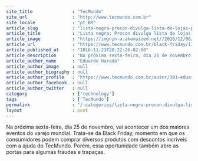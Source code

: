 ```yaml
---
site_title               : "TecMundo"
site_url                 : "http://www.tecmundo.com.br"
site_locale              : "pt_BR"
article_slug             : "lista-negra-procon-divulga-lista-de-lojas-para-evitar-na-black-friday"
article_title            : "Lista negra: Procon divulga lista de lojas para evitar na Black Friday"
article_image            : "https://imgnzn-a.akamaized.net//2016/12/06/06175024266561-t1200x480.jpg"
article_url              : "https://www.tecmundo.com.br/black-friday/112032-lista-negra-procon-divulga-lista-lojas-evitar-black-friday.htm"
article_published_at     : "2016-11-23T20:22:26-02:00"
article_description      : "Na próxima sexta-feira, dia 25 de novembro, vai acontecer um dos maiores eventos do varejo mundial. Trata-se da Black Friday, momento em que os consumidores podem comprar diversos produtos com descontos incríveis com a ajuda do TecMundo. Porém, essa oportunidade também abre as portas para algumas fraudes e trapaças."
article_author_name      : "Eduardo Harada"
article_author_image     : null
article_author_biography : null
article_author_profile   : "https://www.tecmundo.com.br/autor/391-eduardo-harada/"
article_author_facebook  : null
article_author_twitter   : null
category                 : ['technology']
tags                     : ['TecMundo']
permalink                : "/:categories/lista-negra-procon-divulga-lista-de-lojas-para-evitar-na-black-friday/"
layout                   : post
---
```


Na próxima sexta-feira, dia 25 de novembro, vai acontecer um dos maiores eventos do varejo mundial. Trata-se da Black Friday, momento em que os consumidores podem comprar diversos produtos com descontos incríveis com a ajuda do TecMundo. Porém, essa oportunidade também abre as portas para algumas fraudes e trapaças.

